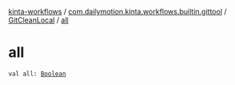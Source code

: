 [kinta-workflows](../../index.md) / [com.dailymotion.kinta.workflows.builtin.gittool](../index.md) / [GitCleanLocal](index.md) / [all](./all.md)

# all

`val all: `[`Boolean`](https://kotlinlang.org/api/latest/jvm/stdlib/kotlin/-boolean/index.html)